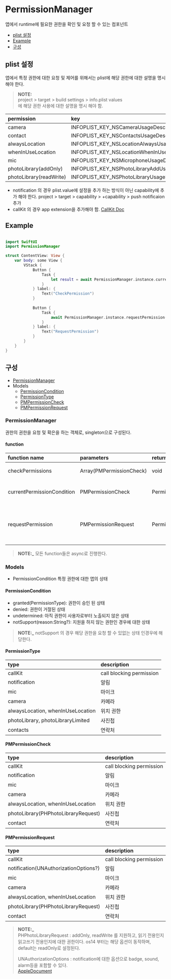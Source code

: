 # PermissionManager

앱에서 runtime에 필요한 권한을 확인 및 요청 할 수 있는 컴포넌트

- [plist 설정](#plist_설정)
- [Example](#Example)
- [구성](#구성)
 
## plist 설정

앱에서 특정 권한에 대한 요청 및 제어를 위해서는 plist에 해당 권한에 대한 설명을 명시해야 한다.
> **NOTE:** \
 project > target > build settings > info.plist values \
 에 해당 권한 사용에 대한 설명을 명시 해야 함.


| permission | key |
| :--- | :--- |
| camera | INFOPLIST_KEY_NSCameraUsageDescription |
| contact | INFOPLIST_KEY_NSContactsUsageDescription |
| alwaysLocation | INFOPLIST_KEY_NSLocationAlwaysUsageDescription | 
| whenInUseLocation | INFOPLIST_KEY_NSLocationWhenInUseUsageDescription |
| mic | INFOPLIST_KEY_NSMicrophoneUsageDescription |
| photoLibrary(addOnly) | INFOPLIST_KEY_NSPhotoLibraryAddUsageDescription |
| photoLibrary(readWrite) | INFOPLIST_KEY_NSPhotoLibraryUsageDescription |

* notification 의 경우 plist.value에 설정을 추가 하는 방식이 아닌 capability에 추가 해야 한다.
project > target > capability > +capability > push notificaion 추가
* callKit 의 경우 app extension을 추가해야 함. [CallKit Doc](https://developer.apple.com/documentation/callkit/)

## Example

``` Swift

import SwiftUI
import PermissionManager

struct ContentView: View {
    var body: some View {
        VStack {
            Button {
                Task {
                    let result = await PermissionManager.instance.currentPermissionCondition(.camera)
                }
            } label: {
                Text("CheckPermission")
            }
            
            Button {
                Task {
                    await PermissionManager.instance.requestPermission(.camera)
                }
            } label: {
                Text("RequestPermission")
            }
        }
    }
}

```


## 구성

- [PermissionManager](#PermissionManager)
- Models
    - [PermissionCondition](#PermissionCondition)
    - [PermissionType](#PermissionType)
    - [PMPermissionCheck](#PMPermissionCheck)
    - [PMPermissionRequest](#PMPermissionRequest)

### PermissionManager

권한의 권한을 요청 및 확은을 하는 객체로, singleton으로 구성된다.

#### function
| function name | parameters | return | description |
| :--- | :--- | :--- | :--- | 
| checkPermissions | Array(PMPermissionCheck) | void | 권한들의 상태를 체크 | 
| currentPermissionCondition | PMPermissionCheck | PermissionCondition | 특정 권한에 대한 상태를 체크  |
| requestPermission | PMPermissionRequest | PermissionCondition | 특정 권한에 대한 동의요청 팝업을 system에 요청 |

> **NOTE:_** 모든 function들은 async로 진행한다.

### Models
- PermissionCondition
특정 권한에 대한 앱의 상태

#### PermissionCondition
 - granted(PermissionType): 권한이 승인 된 상태
 - denied: 권한이 거절된 상태 
 - undetermined: 아직 권한이 사용자로부터 노출되지 않은 상태
 - notSupport(reason:String?): 지원을 하지 않는 권한인 경우에 대한 상태
 
> **NOTE:_** 
notSupport 의 경우 해당 권한을 요청 할 수 있없는 상태 인경우에 해당한다.  

#### PermissionType

| type | description |
| :--- | :--- |
| callKit | call blocking permission | 
| notification | 알림 |
| mic | 마이크 |
| camera | 카메라 |
| alwaysLocation, whenInUseLocation | 위치 권한 |
| photoLibrary, photoLibraryLimited | 사진첩 |
| contacts | 연락처 | 


#### PMPermissionCheck

| type | description |
| :--- | :--- |
| callKit | call blocking permission | 
| notification | 알림 |
| mic | 마이크 |
| camera | 카메라 |
| alwaysLocation, whenInUseLocation | 위치 권한 |
| photoLibrary(PHPhotoLibraryRequest) | 사진첩 |
| contact | 연락처 | 


#### PMPermissionRequest

| type | description |
| :--- | :--- |
| callKit | call blocking permission | 
| notification(UNAuthorizationOptions?) | 알림 |
| mic | 마이크 |
| camera | 카메라 |
| alwaysLocation, whenInUseLocation | 위치 권한 |
| photoLibrary(PHPhotoLibraryRequest) | 사진첩 |
| contact | 연락처 | 

> **NOTE:_**  
 PHPhotoLibraryRequest :  addOnly, readWrite 를 지원하고, 읽기 전용인지 읽고쓰기 전용인지에 대한 권한이다.
 os14 부터는 해당 옵션이 동작하며, default는 readOnly로 설정된다. 
 > 
 > UNAuthorizationOptions : notification에 대한 옵션으로 badge, sound, alarm등을 포함할 수 있다. \
 > [AppleDocument](https://developer.apple.com/documentation/usernotifications/unauthorizationoptions)
